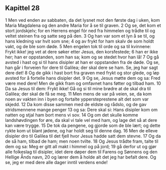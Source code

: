 ## Kapittel 28

1 Men ved enden av sabbaten, da det lysnet mot den første dag i uken, kom Maria Magdalena og den andre Maria for å se til graven.
2 Og se, det kom et stort jordskjelv; for en Herrens engel fór ned fra himmelen og trådte til og veltet steinen fra og satte seg på den.
3 Og han var som et lyn å se til, og hans kledning var hvit som sne;
4 og av frykt for ham skalv de som holdt vakt, og de ble som døde.
5 Men engelen tok til orde og sa til kvinnene: Frykt ikke! jeg vet at dere søker etter Jesus, den korsfestede;
6 han er ikke her; han er oppstanden, som han sa; kom og se stedet hvor han lå!
7 Og gå avsted i hast og si til hans disipler at han er oppstanden fra de døde. Og se, han går i forveien for dere til Galilea; der skal dere se ham. Se, jeg har sagt dere det!
8 Og de gikk i hast bort fra graven med frykt og stor glede, og løp avsted for å fortelle hans disipler det.
9 Og se, Jesus møtte dem og sa: Fred være med dere! Men de gikk fram og omfavnet hans føtter og tilbad ham.
10 Da sa Jesus til dem: Frykt ikke! Gå og si til mine brødre at de skal dra til Galilea; der skal de få se meg.
11 Men mens de var på veien, se, da kom noen av vakten inn i byen og fortalte yppersteprestene alt det som var skjedd.
12 Da kom disse sammen med de eldste og rådslo, og de gav stridsmennene mange penger
13 og sa: Dere skal si: Hans disipler kom om natten og stjal ham bort mens vi sov.
14 Og om det skulle komme landshøvdingen for øre, da skal vi tale vel med ham, og lage det så at dere kan være trygge.
15 De tok da pengene, og gjorde som de ble lært; og dette rykte kom ut blant jødene, og har holdt seg til denne dag.
16 Men de elleve disipler dro til Galilea til det fjell hvor Jesus hadde satt dem stevne.
17 Og da de så ham, tilbad de ham; men noen tvilte.
18 Og Jesus trådte fram, talte til dem og sa: Meg er gitt all makt i himmel og på jord;
19 gå derfor ut og gjør alle folkeslag til disipler, idet dere døper dem til Farens og Sønnens og den Hellige Ånds navn,
20 og lærer dem å holde alt det jeg har befalt dere. Og se, jeg er med dere alle dager inntil verdens ende!
